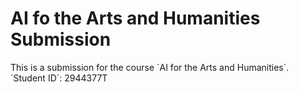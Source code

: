 # AI fo the Arts and Humanities Submission
This is a submission for the course ´AI for the Arts and Humanities´.
´Student ID´: 2944377T
